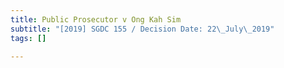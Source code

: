 ```yaml
---
title: Public Prosecutor v Ong Kah Sim
subtitle: "[2019] SGDC 155 / Decision Date: 22\_July\_2019"
tags: []

---
```

